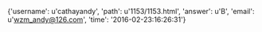 {'username': u'cathayandy', 'path': u'1153/1153.html', 'answer': u'B', 'email': u'wzm_andy@126.com', 'time': '2016-02-23:16:26:31'}